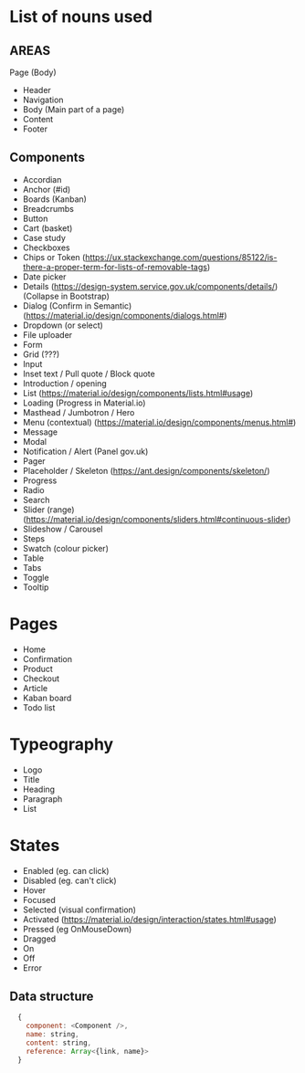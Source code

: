 # List of nouns used

## AREAS

Page (Body)

- Header
- Navigation
- Body (Main part of a page)
- Content
- Footer

## Components

  <!-- - Tag / Label / Badge ??? -->

- Accordian
- Anchor (#id)
- Boards (Kanban)
- Breadcrumbs
- Button
- Cart (basket)
- Case study
- Checkboxes
- Chips or Token (https://ux.stackexchange.com/questions/85122/is-there-a-proper-term-for-lists-of-removable-tags)
- Date picker
- Details (https://design-system.service.gov.uk/components/details/) (Collapse in Bootstrap)
- Dialog (Confirm in Semantic) (https://material.io/design/components/dialogs.html#)
- Dropdown (or select)
- File uploader
- Form
- Grid (???)
- Input
- Inset text / Pull quote / Block quote
- Introduction / opening
- List (https://material.io/design/components/lists.html#usage)
- Loading (Progress in Material.io)
- Masthead / Jumbotron / Hero
- Menu (contextual) (https://material.io/design/components/menus.html#)
- Message
- Modal
- Notification / Alert (Panel gov.uk)
- Pager
- Placeholder / Skeleton (https://ant.design/components/skeleton/)
- Progress
- Radio
- Search
- Slider (range) (https://material.io/design/components/sliders.html#continuous-slider)
- Slideshow / Carousel
- Steps
- Swatch (colour picker)
- Table
- Tabs
- Toggle
- Tooltip

# Pages

- Home
- Confirmation
- Product
- Checkout
- Article
- Kaban board
- Todo list

# Typeography

- Logo
- Title
- Heading
- Paragraph
- List

# States

- Enabled (eg. can click)
- Disabled (eg. can't click)
- Hover
- Focused
- Selected (visual confirmation)
- Activated (https://material.io/design/interaction/states.html#usage)
- Pressed (eg OnMouseDown)
- Dragged
- On
- Off
- Error

## Data structure

```javascript
  {
    component: <Component />,
    name: string,
    content: string,
    reference: Array<{link, name}>
  }
```
